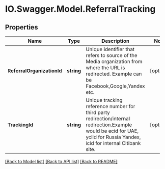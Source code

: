 # IO.Swagger.Model.ReferralTracking
## Properties

Name | Type | Description | Notes
------------ | ------------- | ------------- | -------------
**ReferralOrganizationId** | **string** | Unique identifier that refers to source of the Media organization from where the URL is redirected. Example can be Facebook,Google,Yandex etc. | [optional] 
**TrackingId** | **string** | Unique tracking reference number for third party redirection/internal redirection.Example would be ecid for UAE, yclid for Russia Yandex, icid for internal Citibank site. | [optional] 

[[Back to Model list]](../README.md#documentation-for-models) [[Back to API list]](../README.md#documentation-for-api-endpoints) [[Back to README]](../README.md)

